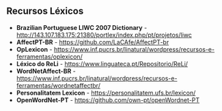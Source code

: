 ## Recursos Léxicos

- **Brazilian Portuguese LIWC 2007 Dictionary** - http://143.107.183.175:21380/portlex/index.php/pt/projetos/liwc
- **AffectPT-BR** - https://github.com/LaCAfe/AffectPT-br
- **OpLexicon** - https://www.inf.pucrs.br/linatural/wordpress/recursos-e-ferramentas/oplexicon/
- **Léxico do ReLi** - https://www.linguateca.pt/Repositorio/ReLi/
- **WordNetAffect-BR** - https://www.inf.pucrs.br/linatural/wordpress/recursos-e-ferramentas/wordnetaffectbr/
- **Personalitatem Lexicon** - https://personalitatem.ufs.br/lexicon/
- **OpenWordNet-PT** - https://github.com/own-pt/openWordnet-PT

<!--
**brasileiras-pln/brasileiras-pln** is a ✨ _special_ ✨ repository because its `README.md` (this file) appears on your GitHub profile.

Here are some ideas to get you started:

- 🔭 I’m currently working on ...
- 🌱 I’m currently learning ...
- 👯 I’m looking to collaborate on ...
- 🤔 I’m looking for help with ...
- 💬 Ask me about ...
- 📫 How to reach me: ...
- 😄 Pronouns: ...
- ⚡ Fun fact: ...
-->
